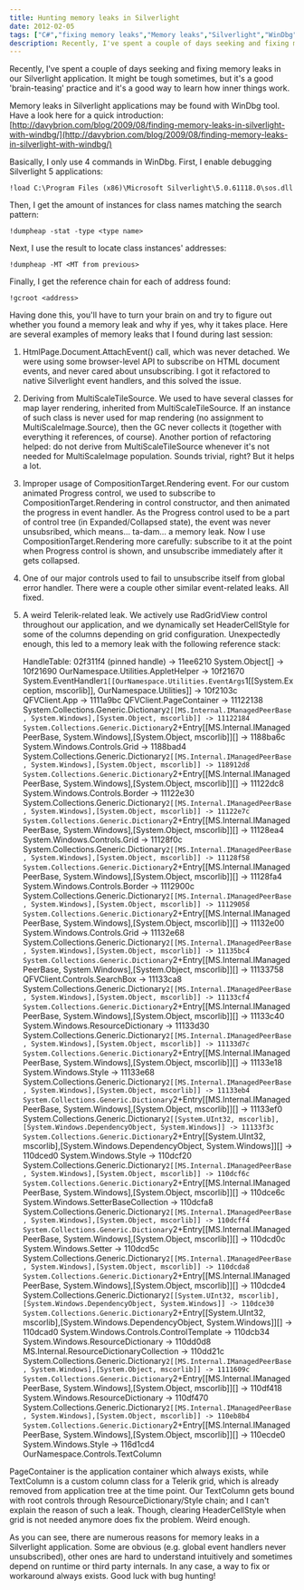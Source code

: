 ```yaml
---
title: Hunting memory leaks in Silverlight
date: 2012-02-05
tags: ["C#","fixing memory leaks","Memory leaks","Silverlight","WinDbg"]
description: Recently, I've spent a couple of days seeking and fixing memory leaks in our Silverlight application. It might be tough sometimes, but it's a good 'brain-teasing' practice and it's a good way to learn how inner things work.
---
```


Recently, I've spent a couple of days seeking and fixing memory leaks in our Silverlight application. It might be tough sometimes, but it's a good 'brain-teasing' practice and it's a good way to learn how inner things work.

Memory leaks in Silverlight applications may be found with WinDbg tool. Have a look here for a quick introduction:
[http://davybrion.com/blog/2009/08/finding-memory-leaks-in-silverlight-with-windbg/](http://davybrion.com/blog/2009/08/finding-memory-leaks-in-silverlight-with-windbg/)

Basically, I only use 4 commands in WinDbg. First, I enable debugging Silverlight 5 applications:

    !load C:\Program Files (x86)\Microsoft Silverlight\5.0.61118.0\sos.dll

Then, I get the amount of instances for class names matching the search pattern:

    !dumpheap -stat -type <type name>

Next, I use the result to locate class instances' addresses:

    !dumpheap -MT <MT from previous>

Finally, I get the reference chain for each of address found:

    !gcroot <address>

Having done this, you'll have to turn your brain on and try to figure out whether you found a memory leak and why if yes, why it takes place. Here are several examples of memory leaks that I found during last session:
1. HtmlPage.Document.AttachEvent() call, which was never detached. We were using some browser-level API to subscribe on HTML document events, and never cared about unsubscribing. I got it refactored to native Silverlight event handlers, and this solved the issue.
2. Deriving from MultiScaleTileSource. We used to have several classes for map layer rendering, inherited from MultiScaleTileSource. If an instance of such class is never used for map rendering (no assignment to MultiScaleImage.Source), then the GC never collects it (together with everything it references, of course). Another portion of refactoring helped: do not derive from MultiScaleTileSource whenever it's not needed for MultiScaleImage population. Sounds trivial, right? But it helps a lot.
3. Improper usage of CompositionTarget.Rendering event. For our custom animated Progress control, we used to subscribe to CompositionTarget.Rendering in control constructor, and then animated the progress in event handler. As the Progress control used to be a part of control tree (in Expanded/Collapsed state), the event was never unsubsribed, which means... ta-dam... a memory leak. Now I use CompositionTarget.Rendering more carefully: subscribe to it at the point when Progress control is shown, and unsubscribe immediately after it gets collapsed.
4. One of our major controls used to fail to unsubscribe itself from global error handler. There were a couple other similar event-related leaks. All fixed.
5. A weird Telerik-related leak. We actively use RadGridView control throughout our application, and we dynamically set HeaderCellStyle for some of the columns depending on grid configuration. Unexpectedly enough, this led to a memory leak with the following reference stack:

    HandleTable:
        02f311f4 (pinned handle)
        -> 11ee6210 System.Object[]
        -> 10f21690 OurNamespace.Utilities.AppletHelper
        -> 10f21670 System.EventHandler`1[[OurNamespace.Utilities.EventArgs`1[[System.Exception, mscorlib]], OurNamespace.Utilities]]
        -> 10f2103c QFVClient.App
        -> 1111a9bc QFVClient.PageContainer
        -> 11122138 System.Collections.Generic.Dictionary`2[[MS.Internal.IManagedPeerBase, System.Windows],[System.Object, mscorlib]]
        -> 11122184 System.Collections.Generic.Dictionary`2+Entry[[MS.Internal.IManagedPeerBase, System.Windows],[System.Object, mscorlib]][]
        -> 1188ba6c System.Windows.Controls.Grid
        -> 1188bad4 System.Collections.Generic.Dictionary`2[[MS.Internal.IManagedPeerBase, System.Windows],[System.Object, mscorlib]]
        -> 118912d8 System.Collections.Generic.Dictionary`2+Entry[[MS.Internal.IManagedPeerBase, System.Windows],[System.Object, mscorlib]][]
        -> 11122dc8 System.Windows.Controls.Border
        -> 11122e30 System.Collections.Generic.Dictionary`2[[MS.Internal.IManagedPeerBase, System.Windows],[System.Object, mscorlib]]
        -> 11122e7c System.Collections.Generic.Dictionary`2+Entry[[MS.Internal.IManagedPeerBase, System.Windows],[System.Object, mscorlib]][]
        -> 11128ea4 System.Windows.Controls.Grid
        -> 11128f0c System.Collections.Generic.Dictionary`2[[MS.Internal.IManagedPeerBase, System.Windows],[System.Object, mscorlib]]
        -> 11128f58 System.Collections.Generic.Dictionary`2+Entry[[MS.Internal.IManagedPeerBase, System.Windows],[System.Object, mscorlib]][]
        -> 11128fa4 System.Windows.Controls.Border
        -> 1112900c System.Collections.Generic.Dictionary`2[[MS.Internal.IManagedPeerBase, System.Windows],[System.Object, mscorlib]]
        -> 11129058 System.Collections.Generic.Dictionary`2+Entry[[MS.Internal.IManagedPeerBase, System.Windows],[System.Object, mscorlib]][]
        -> 11132e00 System.Windows.Controls.Grid
        -> 11132e68 System.Collections.Generic.Dictionary`2[[MS.Internal.IManagedPeerBase, System.Windows],[System.Object, mscorlib]]
        -> 11135bc4 System.Collections.Generic.Dictionary`2+Entry[[MS.Internal.IManagedPeerBase, System.Windows],[System.Object, mscorlib]][]
        -> 11133758 QFVClient.Controls.SearchBox
        -> 11133ca8 System.Collections.Generic.Dictionary`2[[MS.Internal.IManagedPeerBase, System.Windows],[System.Object, mscorlib]]
        -> 11133cf4 System.Collections.Generic.Dictionary`2+Entry[[MS.Internal.IManagedPeerBase, System.Windows],[System.Object, mscorlib]][]
        -> 11133c40 System.Windows.ResourceDictionary
        -> 11133d30 System.Collections.Generic.Dictionary`2[[MS.Internal.IManagedPeerBase, System.Windows],[System.Object, mscorlib]]
        -> 11133d7c System.Collections.Generic.Dictionary`2+Entry[[MS.Internal.IManagedPeerBase, System.Windows],[System.Object, mscorlib]][]
        -> 11133e18 System.Windows.Style
        -> 11133e68 System.Collections.Generic.Dictionary`2[[MS.Internal.IManagedPeerBase, System.Windows],[System.Object, mscorlib]]
        -> 11133eb4 System.Collections.Generic.Dictionary`2+Entry[[MS.Internal.IManagedPeerBase, System.Windows],[System.Object, mscorlib]][]
        -> 11133ef0 System.Collections.Generic.Dictionary`2[[System.UInt32, mscorlib],[System.Windows.DependencyObject, System.Windows]]
        -> 11133f3c System.Collections.Generic.Dictionary`2+Entry[[System.UInt32, mscorlib],[System.Windows.DependencyObject, System.Windows]][]
        -> 110dced0 System.Windows.Style
        -> 110dcf20 System.Collections.Generic.Dictionary`2[[MS.Internal.IManagedPeerBase, System.Windows],[System.Object, mscorlib]]
        -> 110dcf6c System.Collections.Generic.Dictionary`2+Entry[[MS.Internal.IManagedPeerBase, System.Windows],[System.Object, mscorlib]][]
        -> 110dce6c System.Windows.SetterBaseCollection
        -> 110dcfa8 System.Collections.Generic.Dictionary`2[[MS.Internal.IManagedPeerBase, System.Windows],[System.Object, mscorlib]]
        -> 110dcff4 System.Collections.Generic.Dictionary`2+Entry[[MS.Internal.IManagedPeerBase, System.Windows],[System.Object, mscorlib]][]
        -> 110dcd0c System.Windows.Setter
        -> 110dcd5c System.Collections.Generic.Dictionary`2[[MS.Internal.IManagedPeerBase, System.Windows],[System.Object, mscorlib]]
        -> 110dcda8 System.Collections.Generic.Dictionary`2+Entry[[MS.Internal.IManagedPeerBase, System.Windows],[System.Object, mscorlib]][]
        -> 110dcde4 System.Collections.Generic.Dictionary`2[[System.UInt32, mscorlib],[System.Windows.DependencyObject, System.Windows]]
        -> 110dce30 System.Collections.Generic.Dictionary`2+Entry[[System.UInt32, mscorlib],[System.Windows.DependencyObject, System.Windows]][]
        -> 110dcad0 System.Windows.Controls.ControlTemplate
        -> 110dcb34 System.Windows.ResourceDictionary
        -> 110dd0d8 MS.Internal.ResourceDictionaryCollection
        -> 110dd21c System.Collections.Generic.Dictionary`2[[MS.Internal.IManagedPeerBase, System.Windows],[System.Object, mscorlib]]
        -> 1111609c System.Collections.Generic.Dictionary`2+Entry[[MS.Internal.IManagedPeerBase, System.Windows],[System.Object, mscorlib]][]
        -> 110df418 System.Windows.ResourceDictionary
        -> 110df470 System.Collections.Generic.Dictionary`2[[MS.Internal.IManagedPeerBase, System.Windows],[System.Object, mscorlib]]
        -> 110eb8b4 System.Collections.Generic.Dictionary`2+Entry[[MS.Internal.IManagedPeerBase, System.Windows],[System.Object, mscorlib]][]
        -> 110ecde0 System.Windows.Style
        -> 116d1cd4 OurNamespace.Controls.TextColumn

PageContainer is the application container which always exists, while TextColumn is a custom column class for a Telerik grid, which is already removed from application tree at the time point. Our TextColumn gets bound with root controls through ResourceDictionary/Style chain; and I can't explain the reason of such a leak. Though, clearing HeaderCellStyle when grid is not needed anymore does fix the problem. Weird enough.

As you can see, there are numerous reasons for memory leaks in a Silverlight application. Some are obvious (e.g. global event handlers never unsubscribed), other ones are hard to understand intuitively and sometimes depend on runtime or third party internals. In any case, a way to fix or workaround always exists. Good luck with bug hunting!
